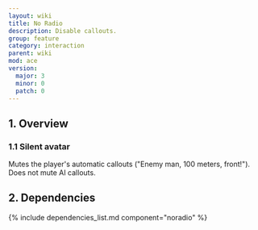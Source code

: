 ```yaml
---
layout: wiki
title: No Radio
description: Disable callouts.
group: feature
category: interaction
parent: wiki
mod: ace
version:
  major: 3
  minor: 0
  patch: 0
---
```


## 1. Overview

### 1.1 Silent avatar
Mutes the player's automatic callouts ("Enemy man, 100 meters, front!").
Does not mute AI callouts.

## 2. Dependencies

{% include dependencies_list.md component="noradio" %}
